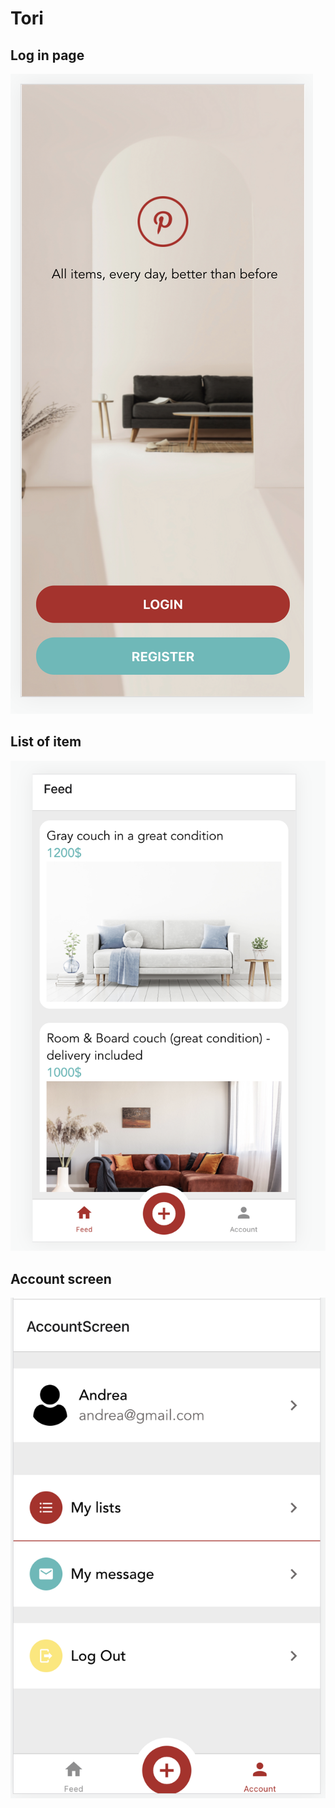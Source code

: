 # Tori

## Log in page

![](./Login.png)

## List of item

![](./ListItem.png)

## Account screen

![](./AccountScreen.png)
